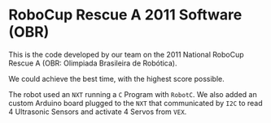 # RoboCup Rescue A 2011 Software (OBR)

This is the code developed by our team on the 2011 National RoboCup Rescue A
(OBR: Olimpiada Brasileira de Robótica).

We could achieve the best time, with the highest score possible.

The robot used an `NXT` running a `C` Program with `RobotC`. We also added an custom
Arduino board plugged to the `NXT` that communicated by `I2C` to read 4 Ultrasonic Sensors
and activate 4 Servos from `VEX`.
